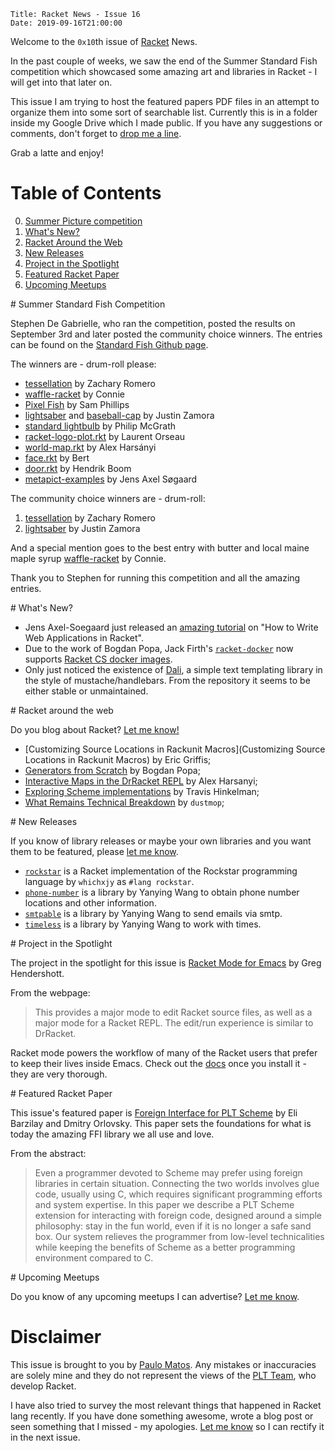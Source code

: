     Title: Racket News - Issue 16
    Date: 2019-09-16T21:00:00

Welcome to the `0x10`th issue of [Racket](https://www.racket-lang.org) News. 

In the past couple of weeks, we saw the end of the Summer Standard Fish competition which showcased some amazing art and libraries in Racket - I will get into that later on. 

This issue I am trying to host the featured papers PDF files in an attempt to organize them into some sort of searchable list. Currently this is in a folder inside my Google Drive which I made public. If you have any suggestions or comments, don't forget to [drop me a line](mailto:pmatos@linki.tools).

Grab a latte and enjoy!

# Table of Contents

0. [Summer Picture competition](#summercomp)
1. [What's New?](#whatsnew)
2. [Racket Around the Web](#aroundtheweb)
3. [New Releases](#newreleases)
4. [Project in the Spotlight](#spotlight)
5. [Featured Racket Paper](#featuredpaper)
6. [Upcoming Meetups](#meetups)

<div id='summercomp'/>
# Summer Standard Fish Competition

Stephen De Gabrielle, who ran the competition, posted the results on September 3rd and later posted the community choice winners. The entries can be found on the [Standard Fish Github page](https://github.com/standard-fish). 

The winners are - drum-roll please:

* [tessellation](https://github.com/zkry/tessellation) by Zachary Romero 
* [waffle-racket](https://github.com/standard-fish/waffle-racket) by Connie 
* [Pixel Fish](https://github.com/samdphillips/pixel-fish) by Sam Phillips 
* [lightsaber](https://github.com/standard-fish/lightsaber) and [baseball-cap](https://github.com/zamora/baseball-cap) by Justin Zamora
* [standard lightbulb](https://gist.github.com/LiberalArtist/4d0059f5af23043515a3cc74bd4928c2) by Philip McGrath 
* [racket-logo-plot.rkt](https://gist.github.com/Metaxal/01309b175e268be502b406f036072f17) by Laurent Orseau 
* [world-map.rkt](https://gist.github.com/alex-hhh/2c0f5a02d9e795cbedf90cf84ef84281) by Alex Harsányi 
* [face.rkt](https://github.com/standard-fish/summer-competititon-2019/blob/master/entries/bedeke/face.rkt) by Bert 
* [door.rkt](https://github.com/standard-fish/summer-competititon-2019/tree/master/entries/hboom) by Hendrik Boom 
* [metapict-examples](https://github.com/soegaard/metapict/tree/master/metapict/examples) by Jens Axel Søgaard 

The community choice winners are - drum-roll:

1. [tessellation](https://github.com/zkry/tessellation) by Zachary Romero 
2. [lightsaber](https://github.com/standard-fish/lightsaber) by Justin Zamora

And a special mention goes to the best entry with butter and local maine maple syrup [waffle-racket](https://github.com/standard-fish/waffle-racket) by Connie.

Thank you to Stephen for running this competition and all the amazing entries.

<div id='whatsnew'/>
# What's New?

* Jens Axel-Soegaard just released an [amazing tutorial](https://github.com/soegaard/web-tutorial) on "How to Write Web Applications in Racket".
* Due to the work of Bogdan Popa, Jack Firth's [`racket-docker`](https://github.com/jackfirth/racket-docker) now supports [Racket CS docker images](https://hub.docker.com/r/jackfirth/racket/tags).
* Only just noticed the existence of [Dali](https://github.com/johnstonskj/dali), a simple text templating library in the style of mustache/handlebars. From the repository it seems to be either stable or unmaintained.

<div id='aroundtheweb'/>
# Racket around the web

Do you blog about Racket? [Let me know!](mailto:pmatos@linki.tools)

* [Customizing Source Locations in Rackunit Macros](Customizing Source Locations in Rackunit Macros) by Eric Griffis;
* [Generators from Scratch](https://defn.io/2019/09/05/racket-generators/) by Bogdan Popa;
* [Interactive Maps in the DrRacket REPL](https://alex-hhh.github.io/2019/09/map-snip.html) by Alex Harsanyi;
* [Exploring Scheme implementations](https://www.travishinkelman.com/post/exploring-scheme-implementations/) by Travis Hinkelman;
* [What Remains Technical Breakdown](http://www.dustmop.io/blog/2019/09/10/what-remains-technical-breakdown/) by `dustmop`;

<div id='newreleases'/>
# New Releases

If you know of library releases or maybe your own libraries and you want them to be featured, please [let me know](mailto:pmatos@linki.tools).

* [`rockstar`](https://github.com/whichxjy/rockstar-rkt) is a Racket implementation of the Rockstar programming language by `whichxjy` as `#lang rockstar`.
* [`phone-number`](https://gitlab.com/yanyingwang/phone-number) is a library by Yanying Wang to obtain phone number locations and other information.
* [`smtpable`](https://gitlab.com/yanyingwang/smtpable.git) is a library by Yanying Wang to send emails via smtp.
* [`timeless`](https://gitlab.com/yanyingwang/timeless.git) is a library by Yanying Wang to work with times.

<div id='spotlight'/>
# Project in the Spotlight

The project in the spotlight for this issue is [Racket Mode for Emacs](https://github.com/greghendershott/racket-mode) by Greg Hendershott. 

From the webpage:

> This provides a major mode to edit Racket source files, as well as a major mode for a Racket REPL. The edit/run experience is similar to DrRacket.

Racket mode powers the workflow of many of the Racket users that prefer to keep their lives inside Emacs. Check out the [docs](https://www.racket-mode.com/) once you install it - they are very thorough. 

<div id='featuredpaper'/>
# Featured Racket Paper

This issue's featured paper is [Foreign Interface for PLT Scheme](https://drive.google.com/open?id=1lE5HtY-z_Lh8jTiC4Au54m3pKXTUEBKo) by Eli Barzilay and Dmitry Orlovsky. This paper sets the foundations for what is today the amazing FFI library we all use and love.

From the abstract:

> Even a programmer devoted to Scheme may prefer using foreign libraries in certain situation. Connecting the two worlds involves glue code, usually using C, which requires significant programming efforts and system expertise. In this paper we describe a PLT Scheme extension for interacting with foreign code, designed around a simple philosophy: stay in the fun world, even if it is no longer a safe sand box. Our system relieves the programmer from low-level technicalities while keeping the benefits of Scheme as a better programming environment compared to C.

<div id='meetups'/>
# Upcoming Meetups

Do you know of any upcoming meetups I can advertise? [Let me know](mailto:pmatos@linki.tools).

# Disclaimer

This issue is brought to you by [Paulo Matos](mailto:pmatos@linki.tools). Any mistakes or inaccuracies are solely mine and
they do not represent the views of the [PLT Team](http://www.racket-lang.org/team.html), who develop Racket.

I have also tried to survey the most relevant things that happened in Racket lang recently. If you have done something awesome, wrote a blog post or seen something that I missed - my apologies. [Let me know](mailto:pmatos@linki.tools) so I can rectify it in the next issue.
